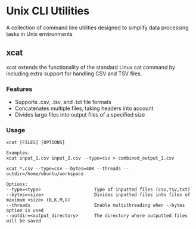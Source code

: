 # Unix CLI Utilities
A collection of command line utilities designed to simplify data processing tasks in Unix environments

## xcat
xcat extends the functionality of the standard Linux cat command by including extra support for handling CSV and TSV files. 
### Features
 - Supports .csv, .tsv, and .txt file formats
 - Concatenates multiple files, taking headers into account
 - Divides large files into output files of a specified size

### Usage
```
xcat [FILES] [OPTIONS]

Examples:
xcat input_1.csv input_2.csv --type=csv > combined_output_1.csv

xcat *.csv --type=csv --bytes=40K --threads --outdir=/home/ubuntu/workspace

Options:
--type=<type>                    Type of inputted files (csv,tsv,txt)
--bytes=<size>                   Divides inputted files into files of maximum <size> (B,K,M,G)
--threads                        Enable multithreading when --bytes option is used   
--outdir=<output_directory>      The directory where outputted files will be saved           
```
